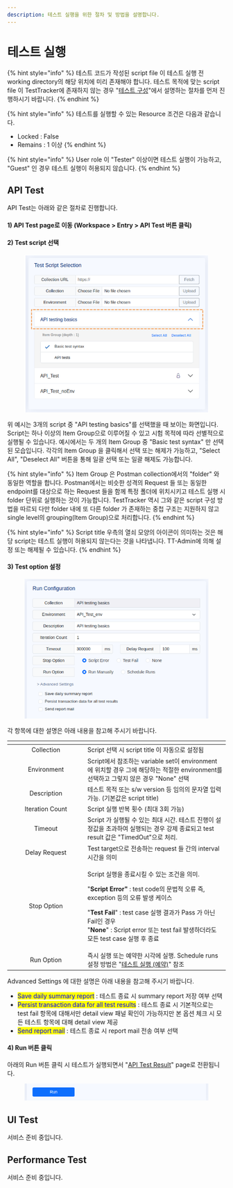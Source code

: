 ```yaml
---
description: 테스트 실행을 위한 절차 및 방법을 설명합니다.
---
```


# 테스트 실행

{% hint style="info" %}
테스트 코드가 작성된 script file 이 테스트 실행 전 working directory의 해당 위치에 미리 존재해야 합니다. 테스트 목적에 맞는 script file 이 TestTracker에 존재하지 않는 경우 "[테스트 구성](undefined-2.md)"에서 설명하는 절차를 먼저 진행하시기 바랍니다.
{% endhint %}

{% hint style="info" %}
테스트를 실행할 수 있는 Resource 조건은 다음과 같습니다.

* Locked : False
* Remains : 1 이상
{% endhint %}

{% hint style="info" %}
User role 이 "Tester" 이상이면 테스트 실행이 가능하고, "Guest" 인 경우 테스트 실행이 허용되지 않습니다.
{% endhint %}

## API Test

API Test는 아래와 같은 절차로 진행합니다.

#### 1) API Test page로 이동 (Workspace > Entry > API Test 버튼 클릭)

#### 2) Test script 선택

<div align="center">

<figure><img src="../.gitbook/assets/image (32).png" alt=""><figcaption></figcaption></figure>

</div>

위 예시는 3개의 script 중 "API testing basics"를 선택했을 때 보이는 화면입니다. Script는 하나 이상의 Item Group으로 이루어질 수 있고 시험 목적에 따라 선별적으로 실행될 수 있습니다. 예시에서는 두 개의 Item Group 중 "Basic test syntax" 만 선택된 모습입니다. 각각의 Item Group 을 클릭해서 선택 또는 해제가 가능하고, "Select All", "Deselect All" 버튼을 통해 일괄 선택 또는 일괄 해제도 가능합니다.

{% hint style="info" %}
Item Group 은 Postman collection에서의 "folder" 와 동일한 역할을 합니다. Postman에서는 비슷한 성격의 Request 들 또는 동일한 endpoint를 대상으로 하는 Request 들을 함께 특정 폴더에 위치시키고 테스트 실행 시 folder 단위로 실행하는 것이 가능합니다. TestTracker 역시 그와 같은 script 구성 방법을 따르되 다만 folder 내에 또 다른 folder 가 존재하는 중첩 구조는 지원하지 않고 single level의 grouping(Item Group)으로 처리합니다.
{% endhint %}

{% hint style="info" %}
Script title 우측의 열쇠 모양의 아이콘이 의미하는 것은 해당 script는 테스트 실행이 허용되지 않는다는 것을 나타냅니다. TT-Admin에 의해 설정 또는 해제될 수 있습니다.
{% endhint %}

#### 3) Test option 설정

<figure><img src="../.gitbook/assets/image (33).png" alt=""><figcaption></figcaption></figure>

각 항목에 대한 설명은 아래 내용을 참고해 주시기 바랍니다.

<table data-header-hidden><thead><tr><th width="164" align="center"></th><th></th></tr></thead><tbody><tr><td align="center">Collection</td><td>Script 선택 시 script title 이 자동으로 설정됨</td></tr><tr><td align="center">Environment</td><td>Script에서 참조하는 variable set이 environment에 위치할 경우 그에 해당하는 적절한 environment를 선택하고 그렇지 않은 경우 "None" 선택</td></tr><tr><td align="center">Description</td><td>테스트 목적 또는 s/w version 등 임의의 문자열 입력 가능. (기본값은 script title)</td></tr><tr><td align="center">Iteration Count</td><td>Script 실행 반복 횟수 (최대 3회 가능)</td></tr><tr><td align="center">Timeout</td><td>Script 가 실행될 수 있는 최대 시간. 테스트 진행이 설정값을 초과하여 실행되는 경우 강제 종료되고 test result 값은 "TimedOut"으로 처리.</td></tr><tr><td align="center">Delay Request</td><td>Test target으로 전송하는 request 들 간의 interval 시간을 의미</td></tr><tr><td align="center">Stop Option</td><td><p>Script 실행을 종료시킬 수 있는 조건을 의미. </p><p>"<strong>Script Error"</strong> : test code의 문법적 오류 즉, exception 등의 오류 발생 케이스</p><p>"<strong>Test Fail</strong>" : test case 실행 결과가 Pass 가 아닌 Fail인 경우<br>"<strong>None</strong>" : Script error 또는 test fail 발생하더라도 모든 test case 실행 후 종료</p></td></tr><tr><td align="center">Run Option</td><td>즉시 실행 또는 예약한 시각에 실행. Schedule runs 설정 방법은 "<a href="undefined-4.md">테스트 실행 (예약)</a>" 참조</td></tr></tbody></table>



Advanced Settings 에 대한 설명은 아래 내용을 참고해 주시기 바랍니다.

* <mark style="color:blue;">Save daily summary report</mark> : 테스트 종료 시 summary report 저장 여부 선택
* <mark style="color:blue;">Persist transaction data for all test results</mark> : 테스트 종료 시 기본적으로는 test fail 항목에 대해서만 detail view 패널 확인이 가능하지만 본 옵션 체크 시 모든 테스트 항목에 대해 detail view 제공
* <mark style="color:blue;">Send report mail</mark> : 테스트 종료 시 report mail 전송 여부 선택

#### 4) Run 버튼 클릭

아래의 Run 버튼 클릭 시 테스트가 실행되면서 "[API Test Result](undefined-5.md#api-test-result)" page로 전환됩니다.

<figure><img src="../.gitbook/assets/image (34).png" alt=""><figcaption></figcaption></figure>



## UI Test

서비스 준비 중입니다.



## Performance Test

서비스 준비 중입니다.

